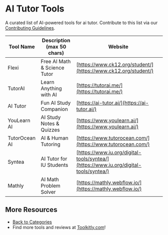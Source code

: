 # AI Tutor Tools

A curated list of AI-powered tools for ai tutor. Contribute to this list via our [Contributing Guidelines](../CONTRIBUTING.md).

| Tool Name | Description (max 50 chars) | Website |
|-----------|----------------------------|---------|
| Flexi | Free AI Math & Science Tutor | [https://www.ck12.org/student/](https://www.ck12.org/student/) |
| TutorAI | Learn Anything with AI | [https://tutorai.me/](https://tutorai.me/) |
| AI Tutor | Fun AI Study Companion | [https://ai-tutor.ai/](https://ai-tutor.ai/) |
| YouLearn AI | AI Study Notes & Quizzes | [https://www.youlearn.ai/](https://www.youlearn.ai/) |
| TutorOcean AI | AI & Human Tutoring | [https://www.tutorocean.com/](https://www.tutorocean.com/) |
| Syntea | AI Tutor for IU Students | [https://www.iu.org/digital-tools/syntea/](https://www.iu.org/digital-tools/syntea/) |
| Mathly | AI Math Problem Solver | [https://mathly.webflow.io/](https://mathly.webflow.io/) |

## More Resources
- [Back to Categories](../README.md)
- Find more tools and reviews at [Toolkitly.com](https://toolkitly.com)!

